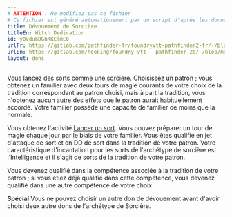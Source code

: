 ```yaml
---
# ATTENTION : Ne modifiez pas ce fichier
# Ce fichier est généré automatiquement par un script d'après les données du module Foundry VTT officiel et de sa traduction
title: Dévouement de Sorcière
titleEn: Witch Dedication
id: y0vdu6DGhKKElmE6
urlFr: https://gitlab.com/pathfinder-fr/foundryvtt-pathfinder2-fr/-/blob/master/data/feats/y0vdu6DGhKKElmE6.htm
urlEn: https://gitlab.com/hooking/foundry-vtt---pathfinder-2e/-/blob/master/packs/data/feats.db/witch-dedication.json
layout: dons
---
```

Vous lancez des sorts comme une sorcière. Choisissez un patron ; vous obtenez un familier avec deux tours de magie courants de votre choix de la tradition correspondant au patron choisi, mais à part la tradition, vous n'obtenez aucun autre des effets que le patron aurait habituellement accordé. Votre familier possède une capacité de familier de moins que la normale.

Vous obtenez l'activité [Lancer un sort](../actions/lancer-un-sort.html). Vous pouvez préparer un tour de magie chaque jour par le biais de votre familier. Vous êtes qualifié en jet d'attaque de sort et en DD de sort dans la tradition de votre patron. Votre caractéristique d'incantation pour les sorts de l'archétype de sorcière est l'Intelligence et il s'agit de sorts de la tradition de votre patron.

Vous devenez qualifié dans la compétence associée à la tradition de votre patron ; si vous étiez déjà qualifié dans cette compétence, vous devenez qualifié dans une autre compétence de votre choix.

**Spécial** Vous ne pouvez choisir un autre don de dévouement avant d'avoir choisi deux autre dons de l'archétype de Sorcière.

